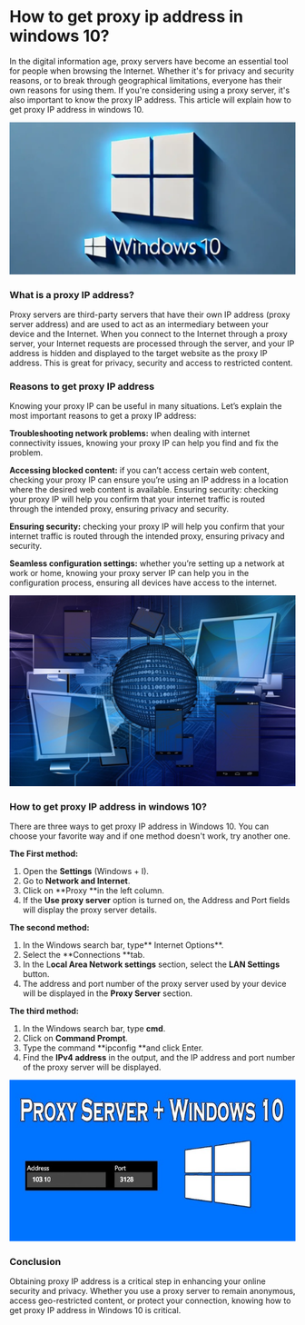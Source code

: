 # How to get proxy ip address in windows 10?

In the digital information age, proxy servers have become an essential tool for people when browsing the Internet. Whether it's for privacy and security reasons, or to break through geographical limitations, everyone has their own reasons for using them. If you're considering using a proxy server, it's also important to know the proxy IP address. This article will explain how to get proxy IP address in windows 10.

![proxy IP1](https://github.com/IPXProxy/Types-of-proxy-servers/blob/main/Types-of-proxy-servers/How%20to%20get%20proxy%20ip%20address%20in%20windows1.png)

<h3>What is a proxy IP address?</h3>

Proxy servers are third-party servers that have their own IP address (proxy server address) and are used to act as an intermediary between your device and the Internet. When you connect to the Internet through a proxy server, your Internet requests are processed through the server, and your IP address is hidden and displayed to the target website as the proxy IP address. This is great for privacy, security and access to restricted content.

<h3>Reasons to get proxy IP address</h3>

Knowing your proxy IP can be useful in many situations. Let’s explain the most important reasons to get a proxy IP address:

**Troubleshooting network problems:** when dealing with internet connectivity issues, knowing your proxy IP can help you find and fix the problem.


**Accessing blocked content:**  if you can’t access certain web content, checking your proxy IP can ensure you’re using an IP address in a location where the desired web content is available.
Ensuring security: checking your proxy IP will help you confirm that your internet traffic is routed through the intended proxy, ensuring privacy and security.

**Ensuring security:** checking your proxy IP will help you confirm that your internet traffic is routed through the intended proxy, ensuring privacy and security.

**Seamless configuration settings:** whether you’re setting up a network at work or home, knowing your proxy server IP can help you in the configuration process, ensuring all devices have access to the internet.

![proxy IP1](https://github.com/IPXProxy/Types-of-proxy-servers/blob/main/Types-of-proxy-servers/How%20to%20get%20proxy%20ip%20address%20in%20windows2.png)

<h3>How to get proxy IP address in windows 10?</h3>
There are three ways to get proxy IP address in Windows 10. You can choose your favorite way and if one method doesn't work, try another one.

**The First method:**
1. Open the **Settings** (Windows + I). 
2. Go to **Network and Internet**. 
3. Click on **Proxy **in the left column. 
4. If the **Use proxy server** option is turned on, the Address and Port fields will display the proxy server details.
   
**The second method:**
1. In the Windows search bar, type** Internet Options**. 
2. Select the **Connections **tab. 
3. In the L**ocal Area Network settings** section, select the **LAN Settings** button.
4. The address and port number of the proxy server used by your device will be displayed in the **Proxy Server** section.
   
**The third method:**
1. In the Windows search bar, type **cmd**. 
2. Click on **Command Prompt**.
3. Type the command **ipconfig **and click Enter.
4. Find the **IPv4 address** in the output, and the IP address and port number of the proxy server will be displayed.
   
 ![proxy IP1](https://github.com/IPXProxy/Types-of-proxy-servers/blob/main/Types-of-proxy-servers/How%20to%20get%20proxy%20ip%20address%20in%20windows3.png)

<h3>Conclusion</h3>
Obtaining proxy IP address is a critical step in enhancing your online security and privacy. Whether you use a proxy server to remain anonymous, access geo-restricted content, or protect your connection, knowing how to get proxy IP address in Windows 10 is critical.


